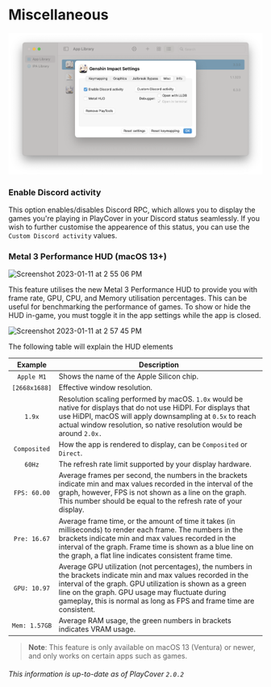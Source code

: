 # Miscellaneous

![Misc](../images/misc_settings.png)

### Enable Discord activity

This option enables/disables Discord RPC, which allows you to display the games you're playing in PlayCover in your Discord status seamlessly. If you wish to further customise the appearence of this status, you can use the `Custom Discord activity` values.

### Metal 3 Performance HUD (macOS 13+)

<img width="1105" alt="Screenshot 2023-01-11 at 2 55 06 PM" src="https://user-images.githubusercontent.com/78054566/211905075-36179ebd-a69b-447c-b016-ff069d5e0779.png">

This feature utilises the new Metal 3 Performance HUD to provide you with frame rate, GPU, CPU, and Memory utilisation percentages. This can be useful for benchmarking the performance of games. To show or hide the HUD in-game, you must toggle it in the app settings while the app is closed.

<img width="207" alt="Screenshot 2023-01-11 at 2 57 45 PM" src="https://user-images.githubusercontent.com/78054566/211905384-692eee50-6380-4e78-b22d-49251642a6c1.png">

The following table will explain the HUD elements

| Example | Description |
| :-----------: | ------------- |
| `Apple M1` | Shows the name of the Apple Silicon chip. |
| `[2668x1688]` | Effective window resolution. |
| `1.9x` | Resolution scaling performed by macOS. `1.0x` would be native for displays that do not use HiDPI. For displays that use HiDPI, macOS will apply downsampling at `0.5x` to reach actual window resolution, so native resolution would be around `2.0x.` |
| `Composited` | How the app is rendered to display, can be `Composited` or `Direct`. |
| `60Hz` | The refresh rate limit supported by your display hardware. |
| `FPS: 60.00` | Average frames per second, the numbers in the brackets indicate min and max values recorded in the interval of the graph, however, FPS is not shown as a line on the graph. This number should be equal to the refresh rate of your display. |
| `Pre: 16.67` | Average frame time, or the amount of time it takes (in milliseconds) to render each frame. The numbers in the brackets indicate min and max values recorded in the interval of the graph. Frame time is shown as a blue line on the graph, a flat line indicates consistent frame time. |
| `GPU: 10.97` | Average GPU utilization (not percentages), the numbers in the brackets indicate min and max values recorded in the interval of the graph. GPU utilization is shown as a green line on the graph. GPU usage may fluctuate during gameplay, this is normal as long as FPS and frame time are consistent. |
| `Mem: 1.57GB` | Average RAM usage, the green numbers in brackets indicates VRAM usage. |

>__Note__: This feature is only available on macOS 13 (Ventura) or newer, and only works on certain apps such as games.

###### This information is up-to-date as of PlayCover `2.0.2`
